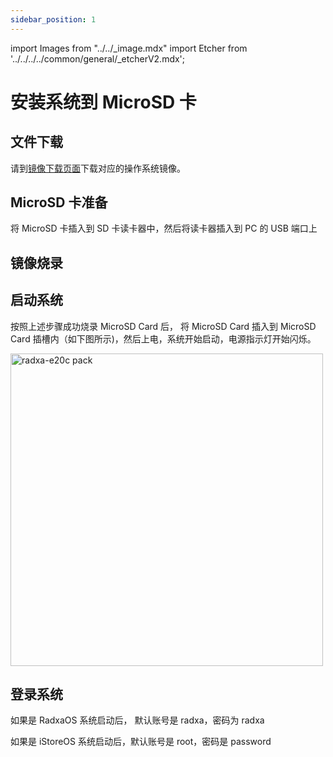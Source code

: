```yaml
---
sidebar_position: 1
---
```


import Images from "../../\_image.mdx"
import Etcher from '../../../../common/general/\_etcherV2.mdx';

# 安装系统到 MicroSD 卡

## 文件下载

请到[镜像下载页面](../../download)下载对应的操作系统镜像。

## MicroSD 卡准备

将 MicroSD 卡插入到 SD 卡读卡器中，然后将读卡器插入到 PC 的 USB 端口上

## 镜像烧录

<Etcher/>

## 启动系统

按照上述步骤成功烧录 MicroSD Card 后， 将 MicroSD Card 插入到 MicroSD Card 插槽内（如下图所示)，然后上电，系统开始启动，电源指示灯开始闪烁。

<img src="/img/e/e20c/radxa-e20c-insert-sd.webp" width="500" alt="radxa-e20c pack" />

## 登录系统

如果是 RadxaOS 系统启动后， 默认账号是 radxa，密码为 radxa

如果是 iStoreOS 系统启动后，默认账号是 root，密码是 password
